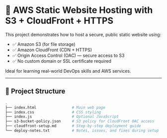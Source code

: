 # 🚀 AWS Static Website Hosting with S3 + CloudFront + HTTPS

This project demonstrates how to host a secure, public static website using:

- ✅ Amazon S3 (for file storage)
- ✅ Amazon CloudFront (CDN + HTTPS)
- ✅ Origin Access Control (OAC) — secure access to S3
- ✅ No custom domain or SSL certificate required

Ideal for learning real-world DevOps skills and AWS services.

---

## 📁 Project Structure

```bash
.
├── index.html                # Main web page
├── index.css                 # CSS styling
├── index.js                  # Optional JavaScript
├── s3-bucket-policy.json     # S3 policy for CloudFront OAC access
├── cloudfront-setup.md       # Step-by-step deployment guide
└── deploy-notes.txt          # Notes, issues, and fixes during setup
